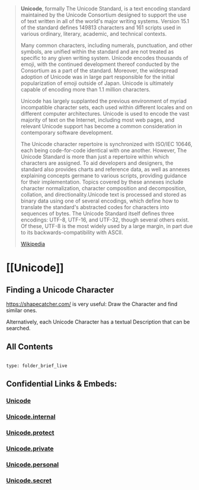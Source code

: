 ﻿
> **Unicode**, formally The Unicode Standard, is a text encoding standard maintained by the Unicode Consortium designed to support the use of text written in all of the world's major writing systems. Version 15.1 of the standard defines 149813 characters and 161 scripts used in various ordinary, literary, academic, and technical contexts.
>
> Many common characters, including numerals, punctuation, and other symbols, are unified within the standard and are not treated as specific to any given writing system. Unicode encodes thousands of emoji, with the continued development thereof conducted by the Consortium as a part of the standard. Moreover, the widespread adoption of Unicode was in large part responsible for the initial popularization of emoji outside of Japan. Unicode is ultimately capable of encoding more than 1.1 million characters.
>
> Unicode has largely supplanted the previous environment of myriad incompatible character sets, each used within different locales and on different computer architectures. Unicode is used to encode the vast majority of text on the Internet, including most web pages, and relevant Unicode support has become a common consideration in contemporary software development.
>
> The Unicode character repertoire is synchronized with ISO/IEC 10646, each being code-for-code identical with one another. However, The Unicode Standard is more than just a repertoire within which characters are assigned. To aid developers and designers, the standard also provides charts and reference data, as well as annexes explaining concepts germane to various scripts, providing guidance for their implementation. Topics covered by these annexes include character normalization, character composition and decomposition, collation, and directionality.Unicode text is processed and stored as binary data using one of several encodings, which define how to translate the standard's abstracted codes for characters into sequences of bytes. The Unicode Standard itself defines three encodings: UTF-8, UTF-16, and UTF-32, though several others exist. Of these, UTF-8 is the most widely used by a large margin, in part due to its backwards-compatibility with ASCII.
>
> [Wikipedia](https://en.wikipedia.org/wiki/Unicode)


# [[Unicode]] 

## Finding a Unicode Character 

https://shapecatcher.com/ is very useful: Draw the Character and find similar ones. 

Alternatively, each Unicode Character has a textual Description that can be searched. 

## All Contents


```folderv
```

```ccard
type: folder_brief_live
```


## Confidential Links & Embeds: 

### [Unicode](/_public/Unicode.md) 

### [Unicode.internal](/_internal/Unicode.internal.md) 

### [Unicode.protect](/_protect/Unicode.protect.md) 

### [Unicode.private](/_private/Unicode.private.md) 

### [Unicode.personal](/_personal/Unicode.personal.md) 

### [Unicode.secret](/_secret/Unicode.secret.md) 
